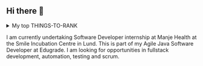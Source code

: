 ## Hi there 👋
<details>
<summary>My top THINGS-TO-RANK</summary>

| Rank | LANGUAGES     |
|-----:|---------------|
|     1|    Java       |
|     2|    C#         |
|     3|  Python       |

</details>


I am currently undertaking Software Developer internship at Manje Health at the Smile Incubation Centre in Lund. This is part of my Agile Java Software Developer at Edugrade.
I am looking for opportunities in fullstack development, automation, testing and scrum.
<!--
**Isakso/Isakso** is a ✨ _special_ ✨ repository because its `README.md` (this file) appears on your GitHub profile.

<picture>
 <source media="(prefers-color-scheme: dark)" srcset="YOUR-DARKMODE-IMAGE">
 <source media="(prefers-color-scheme: light)" srcset="YOUR-LIGHTMODE-IMAGE">
 <img alt="YOUR-ALT-TEXT" src="YOUR-DEFAULT-IMAGE">
</picture>

<picture>
  <source media="(prefers-color-scheme: dark)" srcset="https://user-images.githubusercontent.com/25423296/163456776-7f95b81a-f1ed-45f7-b7ab-8fa810d529fa.png">
  <source media="(prefers-color-scheme: light)" srcset="https://user-images.githubusercontent.com/25423296/163456779-a8556205-d0a5-45e2-ac17-42d089e3c3f8.png">
  <img alt="Shows an illustrated sun in light mode and a moon with stars in dark mode." src="https://user-images.githubusercontent.com/25423296/163456779-a8556205-d0a5-45e2-ac17-42d089e3c3f8.png">
</picture>

Here are some ideas to get you started:

- 🔭 I’m currently working on ...
- 🌱 I’m currently learning ...
- 👯 I’m looking to collaborate on ...
- 🤔 I’m looking for help with ...
- 💬 Ask me about ...
- 📫 How to reach me: ...
- 😄 Pronouns: ...
- ⚡ Fun fact: ...
-->
